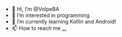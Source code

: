- 👋 Hi, I’m @VolpeBA
- 👀 I’m interested in programming
- 🌱 I’m currently learning Kotlin and Android!
- 📫 How to reach me [...](https://www.linkedin.com/in/brunovolpedearaujo/)

<!---
VolpeBA/VolpeBA is a ✨ special ✨ repository because its `README.md` (this file) appears on your GitHub profile.
You can click the Preview link to take a look at your changes.
--->
